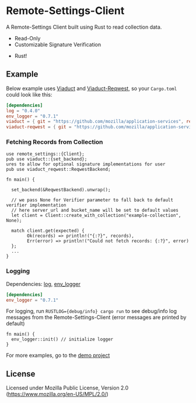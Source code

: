 # Remote-Settings-Client

A Remote-Settings Client built using Rust to read collection data.

- Read-Only
- Customizable Signature Verification
<!-- - Cross-Platform
- Robust -->
- Rust!

## Example

Below example uses [Viaduct](https://github.com/mozilla/application-services/tree/master/components/viaduct) and [Viaduct-Reqwest](https://github.com/mozilla/application-services/tree/master/components/support/viaduct-reqwest), so your `Cargo.toml` could look like this:

```toml
[dependencies]
log = "0.4.0"
env_logger = "0.7.1"
viaduct = { git = "https://github.com/mozilla/application-services", rev = "61dcc364ac0d6d0816ab88a494bbf20d824b009b"}
viaduct-reqwest = { git = "https://github.com/mozilla/application-services", rev = "61dcc364ac0d6d0816ab88a494bbf20d824b009b"}
```

### Fetching Records from Collection
```rust,no_run
use remote_settings::{Client};
pub use viaduct::{set_backend};
ures to allow for optional signature implementations for user
pub use viaduct_reqwest::ReqwestBackend;

fn main() {
  
  set_backend(&ReqwestBackend).unwrap();

  // we pass None for Verifier parameter to fall back to default verifier implementation
  // here server_url and bucket_name will be set to default values
  let client = Client::create_with_collection("example-collection", None);
  
  match client.get(expected) {
        Ok(records) => println!("{:?}", records),
        Err(error) => println!("Could not fetch records: {:?}", error)
  };
  ...
}
```

### Logging

Dependencies: [log](https://docs.rs/log), [env_logger](https://docs.rs/env_logger)

```toml
[dependencies]
env_logger = "0.7.1"
```

For logging, run `RUSTLOG={debug/info} cargo run` to see debug/info log messages from the Remote-Settings-Client (error messages are printed by default)

```rust,no_run
fn main() {
  env_logger::init() // initialize logger
}
```

For more examples, go to the [demo project](rs-client-demo)

## License

Licensed under Mozilla Public License, Version 2.0 (https://www.mozilla.org/en-US/MPL/2.0/)
